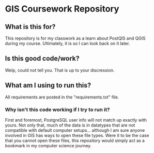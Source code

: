 # GIS Coursework Repository

## What is this for?
This repository is for my classwork as a learn about PostQIS and QGIS during my course. Ultimately, it is so I can look back on it later.

## Is this good code/work?
Welp, could not tell you. That is up to your discression.

## What am I using to run this?
All requirements are posted in the "requirements.txt" file.

### Why isn't this code working if I try to run it?
First and foremost, PostgreSQL user info will not match up exactly with yours. Not only that, much of the data is in datatypes that are not compatible with default computer setups... although I am sure anyone involved in GIS has ways to open these file types. Were it to be the case that you cannot open these files, this repository would simply act as a bookmark in my computer science journey.


